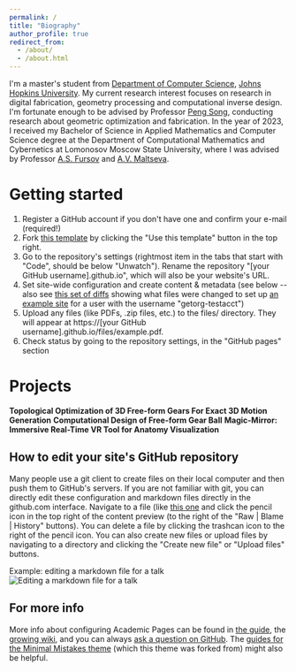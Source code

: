 ```yaml
---
permalink: /
title: "Biography"
author_profile: true
redirect_from: 
  - /about/
  - /about.html
---
```


I'm a master's student from [Department of Computer Science](https://eecs.pku.edu.cn/), [Johns Hopkins University](https://www.pku.edu.cn/). My current research interest focuses on research in digital fabrication, geometry processing and computational inverse design. I'm fortunate enough to be advised by Professor [Peng Song](https://songpenghit.github.io/), conducting research about geometric optimization and fabrication. In the year of 2023, I received my Bachelor of Science in Applied Mathematics and Computer Science degree at the Department of Computational Mathematics and Cybernetics at Lomonosov Moscow State University, where I was advised by Professor [A.S. Fursov](https://cs.msu.ru/en/node/256) and [A.V. Maltseva](https://istina.msu.ru/profile/amaltseva/).

Getting started
======
1. Register a GitHub account if you don't have one and confirm your e-mail (required!)
1. Fork [this template](https://github.com/academicpages/academicpages.github.io) by clicking the "Use this template" button in the top right. 
1. Go to the repository's settings (rightmost item in the tabs that start with "Code", should be below "Unwatch"). Rename the repository "[your GitHub username].github.io", which will also be your website's URL.
1. Set site-wide configuration and create content & metadata (see below -- also see [this set of diffs](http://archive.is/3TPas) showing what files were changed to set up [an example site](https://getorg-testacct.github.io) for a user with the username "getorg-testacct")
1. Upload any files (like PDFs, .zip files, etc.) to the files/ directory. They will appear at https://[your GitHub username].github.io/files/example.pdf.  
1. Check status by going to the repository settings, in the "GitHub pages" section

Projects
======
**Topological Optimization of 3D Free-form Gears For Exact 3D Motion Generation**
**Computational Design of Free-form Gear Ball**
**Magic-Mirror: Immersive Real-Time VR Tool for Anatomy Visualization**

How to edit your site's GitHub repository
------
Many people use a git client to create files on their local computer and then push them to GitHub's servers. If you are not familiar with git, you can directly edit these configuration and markdown files directly in the github.com interface. Navigate to a file (like [this one](https://github.com/academicpages/academicpages.github.io/blob/master/_talks/2012-03-01-talk-1.md) and click the pencil icon in the top right of the content preview (to the right of the "Raw | Blame | History" buttons). You can delete a file by clicking the trashcan icon to the right of the pencil icon. You can also create new files or upload files by navigating to a directory and clicking the "Create new file" or "Upload files" buttons. 

Example: editing a markdown file for a talk
![Editing a markdown file for a talk](/images/editing-talk.png)

For more info
------
More info about configuring Academic Pages can be found in [the guide](https://academicpages.github.io/markdown/), the [growing wiki](https://github.com/academicpages/academicpages.github.io/wiki), and you can always [ask a question on GitHub](https://github.com/academicpages/academicpages.github.io/discussions). The [guides for the Minimal Mistakes theme](https://mmistakes.github.io/minimal-mistakes/docs/configuration/) (which this theme was forked from) might also be helpful.

